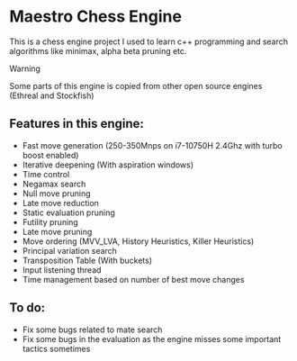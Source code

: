 # Maestro Chess Engine

This is a chess engine project I used to learn c++ programming and search algorithms like minimax, alpha beta pruning etc.

> [!WARNING] 
> Some parts of this engine is copied from other open source engines (Ethreal and Stockfish)

## Features in this engine:
- Fast move generation (250-350Mnps on i7-10750H 2.4Ghz with turbo boost enabled)
- Iterative deepening (With aspiration windows)
- Time control
- Negamax search
- Null move pruning
- Late move reduction
- Static evaluation pruning
- Futility pruning
- Late move pruning
- Move ordering (MVV_LVA, History Heuristics, Killer Heuristics)
- Principal variation search
- Transposition Table (With buckets)
- Input listening thread
- Time management based on number of best move changes

## To do:
- Fix some bugs related to mate search
- Fix some bugs in the evaluation as the engine misses some important tactics sometimes

